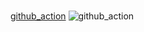 #
[github_action](https://docs.github.com/en/actions/learn-github-actions/understanding-github-actions)
![github_action](https://docs.github.com/assets/cb-33984/images/help/images/overview-actions-event.png "github_action")
